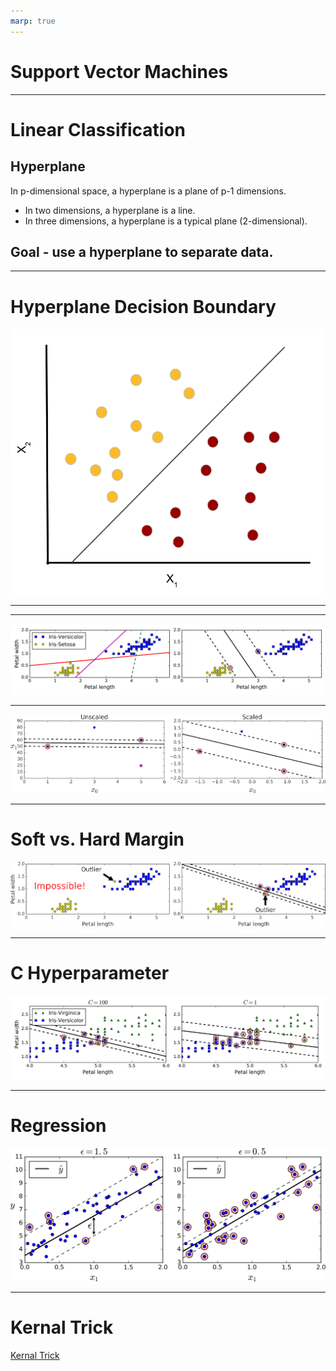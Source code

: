 ```yaml
---
marp: true
---
```


# Support Vector Machines
<!--
Support vector machines (SVM) can be used for both classification and regression tasks, but classification is far more common. In this lecture, we will focus on using SVM for classification. The lab also focuses mainly on classification, but does include a regression example. 
-->

---

# Linear Classification 
## Hyperplane 
In p-dimensional space, a hyperplane is a plane of p-1 dimensions. 

* In two dimensions, a hyperplane is a line. 
* In three dimensions, a hyperplane is a typical plane (2-dimensional).

## Goal - use a hyperplane to separate data. 
<!--

-->

---

# Hyperplane Decision Boundary 

![](res/svm01.png)

<!--
Here we have two classes of observations. Class 1 is shown in yellow, and class 2 is shown in red. They are linearly separated by the hyperplane (line) X_{2} - m*X_[1} - b = 0

-->

---



---

![](res/supvecmac01.png)

<!--
Image Details:
* [supvecmac01.png](http://www.oreilly.com): Unlicensed
-->
---

![](res/supvecmac02.png)

<!--
Image Details:
* [supvecmac02.png](http://www.oreilly.com): Unlicensed
-->
---

# Soft vs. Hard Margin

![](res/supvecmac03.png)

<!--
Image Details:
* [supvecmac03.png](http://www.oreilly.com): Unlicensed
-->
---

# C Hyperparameter

![](res/supvecmac04.png)

<!--
Smaller values allow more data in the highway and create wider highways.

Image Details:
* [supvecmac04.png](http://www.oreilly.com): Unlicensed
-->

---

# Regression

![](res/supvecmac05.png)

<!--
The support vectors are the distances between the data points and the margin.

Image Details:
* [supvecmac05.png](http://www.oreilly.com): Unlicensed
-->

---

# Kernal Trick

[Kernal Trick](https://www.youtube.com/watch?time_continue=2&v=3liCbRZPrZA&feature=emb_logo)

<!--When Linear SVM won’t work, the kernel trick finds a hyperplane boundary in a higher dimension, for low computational power.

Source: https://www.youtube.com/watch?time_continue=2&v=3liCbRZPrZA&feature=emb_logo
-->

